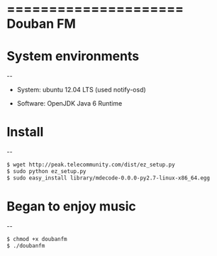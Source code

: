 =====================
Douban FM
=====================

# System environments
--

* System: ubuntu 12.04 LTS (used notify-osd)

* Software: OpenJDK Java 6 Runtime


# Install
--

``` bash
$ wget http://peak.telecommunity.com/dist/ez_setup.py
$ sudo python ez_setup.py
$ sudo easy_install library/mdecode-0.0.0-py2.7-linux-x86_64.egg
```


# Began to enjoy music
--

``` bash
$ chmod +x doubanfm
$ ./doubanfm
```
